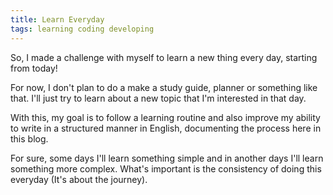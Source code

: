 ```yaml
---
title: Learn Everyday
tags: learning coding developing
---
```


So, I made a challenge with myself to learn a new thing every day, starting from today!

For now, I don't plan to do a make a study guide, planner or something like that. I'll just try to learn about a new topic
that I'm interested in that day.

With this, my goal is to follow a learning routine and also improve my ability to write in a structured manner in English, documenting the process here in this blog.

For sure, some days I'll learn something simple and in another days I'll learn something more complex. What's important is the consistency of doing this everyday (It's about the journey).
